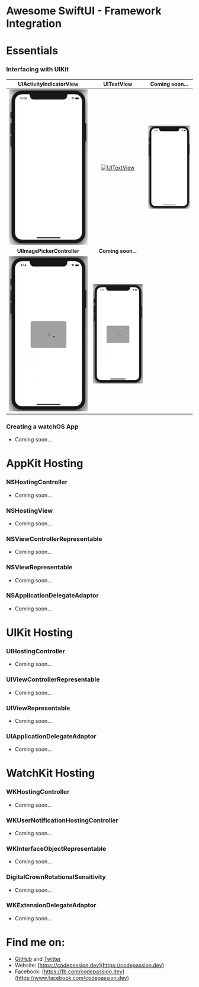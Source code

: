 # Awesome SwiftUI - Framework Integration

# Essentials

### Interfacing with UIKit

**UIActivityIndicatorView** | **UITextView**     | **Coming soon...**
:--:|:--:|:--:|
[![UIActivityIndicatorView](preview/UIActivityIndicatorView.gif)](https://github.com/CodePassion-dev/awesome-swiftui/blob/master/user-interface/framework-integration/essentials/UIActivityIndicatorView.swift) | [![UITextView](preview/UITextView.gif)](https://github.com/CodePassion-dev/awesome-swiftui/blob/master/user-interface/framework-integration/essentials/UITextView.swift) | ![UIActivityIndicatorView](preview/UIActivityIndicatorView.gif)
**UIImagePickerController** | **Coming soon...**
[![UIImagePickerController](preview/UIImagePickerController.gif)](https://github.com/CodePassion-dev/awesome-swiftui/blob/master/user-interface/framework-integration/essentials/UIImagePickerController.swift) | ![UIImagePickerController](preview/UIImagePickerController.gif) |

### Creating a watchOS App

- Coming soon...

# AppKit Hosting

### NSHostingController

- Coming soon...

### NSHostingView

- Coming soon...

### NSViewControllerRepresentable

- Coming soon...

### NSViewRepresentable

- Coming soon...

### NSApplicationDelegateAdaptor

- Coming soon...

# UIKit Hosting

### UIHostingController

- Coming soon...

### UIViewControllerRepresentable

- Coming soon...

### UIViewRepresentable

- Coming soon...

### UIApplicationDelegateAdaptor

- Coming soon...

# WatchKit Hosting

### WKHostingController

- Coming soon...

### WKUserNotificationHostingController

- Coming soon...

### WKInterfaceObjectRepresentable

- Coming soon...

### DigitalCrownRotationalSensitivity

- Coming soon...

### WKExtensionDelegateAdaptor

- Coming soon...

# Find me on:

- [GitHub](https://github.com/duonghominhhuy) and [Twitter](https://twitter.com/duonghominhhuy)
- Website: [https://codepassion.dev](https://codepassion.dev)
- Facebook: [https://fb.com/codepassion.dev](https://www.facebook.com/codepassion.dev)


